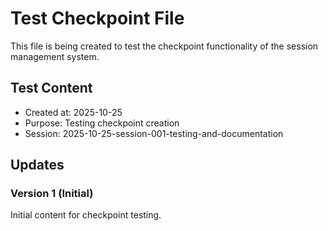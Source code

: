 # Test Checkpoint File

This file is being created to test the checkpoint functionality of the session management system.

## Test Content

- Created at: 2025-10-25
- Purpose: Testing checkpoint creation
- Session: 2025-10-25-session-001-testing-and-documentation

## Updates

### Version 1 (Initial)
Initial content for checkpoint testing.
